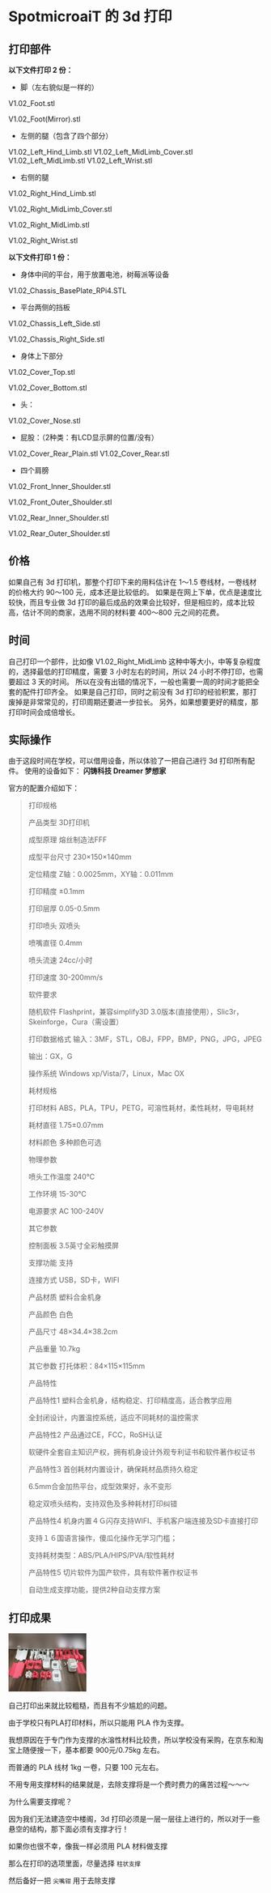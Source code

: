 # SpotmicroaiT 的 3d 打印

## 打印部件

**以下文件打印 2 份：**

- 脚（左右貌似是一样的）

V1.02_Foot.stl

V1.02_Foot(Mirror).stl

- 左侧的腿（包含了四个部分）

V1.02_Left_Hind_Limb.stl
V1.02_Left_MidLimb_Cover.stl
V1.02_Left_MidLimb.stl
V1.02_Left_Wrist.stl

- 右侧的腿

V1.02_Right_Hind_Limb.stl

V1.02_Right_MidLimb_Cover.stl

V1.02_Right_MidLimb.stl

V1.02_Right_Wrist.stl



**以下文件打印 1 份：**

- 身体中间的平台，用于放置电池，树莓派等设备

V1.02_Chassis_BasePlate_RPi4.STL

- 平台两侧的挡板

V1.02_Chassis_Left_Side.stl

V1.02_Chassis_Right_Side.stl

- 身体上下部分

V1.02_Cover_Top.stl

V1.02_Cover_Bottom.stl

- 头：

V1.02_Cover_Nose.stl

- 屁股：（2种类：有LCD显示屏的位置/没有）

V1.02_Cover_Rear_Plain.stl
V1.02_Cover_Rear.stl

- 四个肩膀

V1.02_Front_Inner_Shoulder.stl

V1.02_Front_Outer_Shoulder.stl

V1.02_Rear_Inner_Shoulder.stl

V1.02_Rear_Outer_Shoulder.stl

## 价格

如果自己有 3d 打印机，那整个打印下来的用料估计在 1～1.5 卷线材，一卷线材的价格大约 90～100 元，成本还是比较低的。
如果是在网上下单，优点是速度比较快，而且专业做 3d 打印的最后成品的效果会比较好，但是相应的，成本比较高，估计不同的商家，选用不同的材料要 400～800 元之间的花费。

## 时间
自己打印一个部件，比如像 V1.02_Right_MidLimb 这种中等大小，中等复杂程度的，选择最低的打印精度，需要 3 小时左右的时间，所以 24 小时不停打印，也需要超过 3 天的时间。
所以在没有出错的情况下，一般也需要一周的时间才能把全套的配件打印齐全。
如果是自己打印，同时之前没有 3d 打印的经验积累，那打废掉是非常常见的，打印周期还要进一步拉长。
另外，如果想要更好的精度，那打印时间会成倍增长。

## 实际操作
由于这段时间在学校，可以借用设备，所以体验了一把自己进行 3d 打印所有配件。
使用的设备如下：
**闪铸科技 Dreamer 梦想家**



官方的配置介绍如下：



> 打印规格
>
> 产品类型 3D打印机
>
> 成型原理 熔丝制造法FFF
>
> 成型平台尺寸 230×150×140mm
>
> 定位精度 Z轴：0.0025mm，XY轴：0.011mm
>
> 打印精度 ±0.1mm
>
> 打印层厚 0.05-0.5mm
>
> 打印喷头 双喷头
>
> 喷嘴直径 0.4mm
>
> 喷头流速 24cc/小时
>
> 打印速度 30-200mm/s
>
> 软件要求
>
> 随机软件 Flashprint，兼容simplify3D 3.0版本(直接使用），Slic3r，Skeinforge，Cura（需设置）
>
> 打印数据格式 输入：3MF，STL，OBJ，FPP，BMP，PNG，JPG，JPEG
>
> 输出：GX，G
>
> 操作系统 Windows xp/Vista/7，Linux，Mac OX
>
> 耗材规格
>
> 打印材料 ABS，PLA，TPU，PETG，可溶性耗材，柔性耗材，导电耗材
>
> 耗材直径 1.75±0.07mm
>
> 材料颜色 多种颜色可选
>
> 物理参数
>
> 喷头工作温度 240℃
>
> 工作环境 15-30℃
>
> 电源要求 AC 100-240V
>
> 其它参数
>
> 控制面板 3.5英寸全彩触摸屏
>
> 支撑功能 支持
>
> 连接方式 USB，SD卡，WIFI
>
> 产品材质 塑料合金机身
>
> 产品颜色 白色
>
> 产品尺寸 48×34.4×38.2cm
>
> 产品重量 10.7kg
>
> 其它参数 打托体积：84×115×115mm
>
>  
>
> 产品特性
>
> 产品特性1 塑料合金机身，结构稳定、打印精度高，适合教学应用
>
> 全封闭设计，内置温控系统，适应不同耗材的温控需求
>
>  
>
> 产品特性2 产品通过CE，FCC，RoSH认证
>
> 软硬件全套自主知识产权，拥有机身设计外观专利证书和软件著作权证书
>
>  
>
> 产品特性3 首创耗材内置设计，确保耗材品质持久稳定
>
> 6.5mm合金加热平台，成型效果好，永不变形
>
> 稳定双喷头结构，支持双色及多种耗材打印纠错
>
>  
>
> 产品特性4 机身内置４Ｇ闪存支持WIFI、手机客户端连接及SD卡直接打印
>
> 支持１６国语言操作，傻瓜化操作无学习门槛；
>
> 支持耗材类型：ABS/PLA/HIPS/PVA/软性耗材
>
>  
>
> 产品特性5 切片软件为国产软件，具有软件著作权证书
>
> 自动生成支撑功能，提供2种自动支撑方案



## 打印成果

<img src="./figs/IMG_1852.JPG" alt="IMG_1852" style="zoom:15%;" />



自己打印出来就比较粗糙，而且有不少尴尬的问题。

由于学校只有PLA打印材料，所以只能用 PLA 作为支撑。

我想原因在于专门作为支撑的水溶性材料比较贵，所以学校没有采购，在京东和淘宝上随便搜一下，基本都要 900元/0.75kg 左右。

而普通的 PLA 线材 1kg 一卷，只要 100 元左右。

不用专用支撑材料的结果就是，去除支撑将是一个费时费力的痛苦过程～～～



为什么需要支撑呢？

因为我们无法建造空中楼阁，3d 打印必须是一层一层往上进行的，所以对于一些悬空的结构，那下面必须有支撑才行！



如果你也很不幸，像我一样必须用 PLA 材料做支撑

那么在打印的选项里面，尽量选择 `柱状支撑`

然后备好一把 `尖嘴钳` 用于去除支撑
